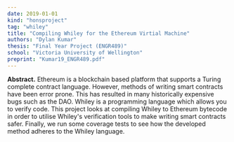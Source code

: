 ```yaml
---
date: 2019-01-01
kind: "honsproject"
tag: "whiley"
title: "Compiling Whiley for the Ethereum Virtial Machine"
authors: "Dylan Kumar"
thesis: "Final Year Project (ENGR489)"
school: "Victoria University of Wellington"
preprint: "Kumar19_ENGR489.pdf"
---
```


**Abstract.** Ethereum is a blockchain based platform that supports a Turing complete contract language. However, methods of writing smart contracts have been error prone. This has resulted in many historically expensive bugs such as the DAO.  Whiley is a programming language which allows you to verify code. This project looks at compiling Whiley to Ethereum bytecode in order to utilise Whiley's verification tools to make writing smart contracts safer. Finally, we run some coverage tests to see how the developed method adheres to the Whiley language.


